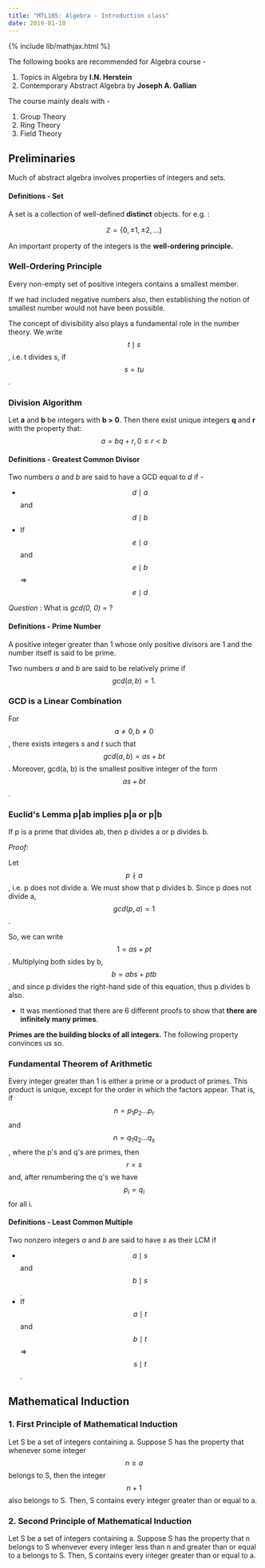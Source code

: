 ```yaml
---
title: "MTL105: Algebra - Introduction class"
date: 2019-01-10
---
```

{% include lib/mathjax.html %}

The following books are recommended for Algebra course - 
1. Topics in Algebra by **I.N. Herstein**
2. Contemporary Abstract Algebra by **Joseph A. Gallian**

The course mainly deals with - 
1. Group Theory
2. Ring Theory
3. Field Theory

## Preliminaries
Much of abstract algebra involves properties of integers and sets. 

#### Definitions - Set
A set is a collection of well-defined **distinct** objects.
for e.g. :

$$ \mathbb{Z} = \left \{0, \pm 1, \pm 2, ...  \right \} $$

An important property of the integers is the **well-ordering principle.**

### Well-Ordering Principle
Every non-empty set of positive integers contains a smallest member.

If we had included negative numbers also, then establishing the  notion of smallest number would not have been possible.

The concept of divisibility also plays a fundamental role in the number theory. We write $$ t \mid s $$, i.e. t divides s, if $$ s = tu $$.

### Division Algorithm
Let **a** and **b** be integers with **b > 0**. Then there exist unique integers **q** and **r** with the property that:
$$ a = bq + r, 0\leq r < b $$

#### Definitions - Greatest Common Divisor
Two numbers *a* and *b* are said to have a GCD equal to *d* if -
- $$ d \mid a $$ and $$ d \mid b $$
- If $$ e \mid a $$ and $$ e \mid b $$ => $$ e \mid d $$

*Question* : What is *gcd(0, 0) =* ?

#### Definitions - Prime Number
A positive integer greater than 1 whose only positive divisors are 1 and the number itself is said to be prime.

Two numbers *a* and *b* are said to be relatively prime if 
$$ gcd(a, b) = 1. $$

### GCD is a Linear Combination
For $$ a \neq 0, b \neq 0 $$, there exists integers *s* and *t* such that $$ gcd(a, b) = as + bt $$. Moreover, gcd(a, b) is the smallest positive integer of the form $$ as + bt $$.

### Euclid's Lemma p|ab implies p|a or p|b
If p is a prime that divides ab, then p divides a or p divides b.

*Proof:*

Let $$ p \nmid a $$, i.e. p does not divide a. We must show that p divides b. Since p does not divide a, $$ gcd(p, a) = 1 $$.

So, we can write $$ 1 = as + pt $$. Multiplying both sides by b, $$ b = abs + ptb $$, and since p divides the right-hand side of this equation, thus p divides b also. 

- It was mentioned that there are 6 different proofs to show that **there are infinitely many primes**.

**Primes are the building blocks of all integers.** The following property convinces us so.

### Fundamental Theorem of Arithmetic
Every integer greater than 1 is either a prime or a product of primes. This product is unique, except for the order in which the factors appear. That is, if $$ n = p_{1}p_{2}...p_{r} $$ and $$ n = q_{1}q_{2}...q_{s} $$, where the p's and q's are primes, then $$ r = s $$ and, after renumbering the q's we have $$ p_{i} = q_{i} $$ for all i.

#### Definitions - Least Common Multiple
Two nonzero integers *a* and *b* are said to have *s* as their LCM if 
- $$ a \mid s $$ and $$ b \mid s $$. 
- If $$ a \mid t $$ and $$ b \mid t $$ => $$ s \mid t $$.

## Mathematical Induction
### 1. First Principle of Mathematical Induction
Let S be a set of integers containing a. Suppose S has the property that whenever some integer $$ n \geq a $$ belongs to S, then the integer $$ n + 1 $$ also belongs to S. Then, S contains every integer greater than or equal to a.

### 2. Second Principle of Mathematical Induction
Let S be a set of integers containing a. Suppose S has the property that n belongs to S whenvever every integer less than n and greater than or equal to a belongs to S. Then, S contains every integer greater than or equal to a.